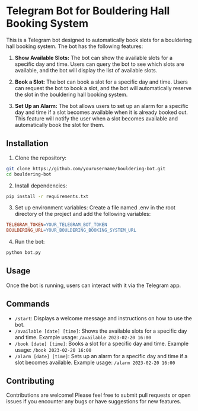# Telegram Bot for Bouldering Hall Booking System

This is a Telegram bot designed to automatically book slots for a bouldering hall booking system. The bot has the following features:

1. **Show Available Slots:** The bot can show the available slots for a specific day and time. Users can query the bot to see which slots are available, and the bot will display the list of available slots.

2. **Book a Slot:** The bot can book a slot for a specific day and time. Users can request the bot to book a slot, and the bot will automatically reserve the slot in the bouldering hall booking system.

3. **Set Up an Alarm:** The bot allows users to set up an alarm for a specific day and time if a slot becomes available when it is already booked out. This feature will notify the user when a slot becomes available and automatically book the slot for them.

## Installation

1. Clone the repository:

```bash
git clone https://github.com/yourusername/bouldering-bot.git
cd bouldering-bot
```

2. Install dependencies:

```bash
pip install -r requirements.txt
```	

3. Set up environment variables:
Create a file named .env in the root directory of the project and add the following variables:

```makefile
TELEGRAM_TOKEN=YOUR_TELEGRAM_BOT_TOKEN
BOULDERING_URL=YOUR_BOULDERING_BOOKING_SYSTEM_URL
```

4. Run the bot:
    
```bash
python bot.py
```

## Usage
Once the bot is running, users can interact with it via the Telegram app.

## Commands
- `/start`: Displays a welcome message and instructions on how to use the bot.
- `/available [date] [time]`: Shows the available slots for a specific day and time. Example usage: `/available 2023-02-20 16:00`
- `/book [date] [time]`: Books a slot for a specific day and time. Example usage: `/book 2023-02-20 16:00`
- `/alarm [date] [time]`: Sets up an alarm for a specific day and time if a slot becomes available. Example usage: `/alarm 2023-02-20 16:00`



## Contributing
Contributions are welcome! Please feel free to submit pull requests or open issues if you encounter any bugs or have suggestions for new features.